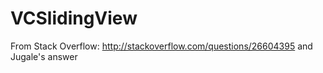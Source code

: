 VCSlidingView
=============

From Stack Overflow: http://stackoverflow.com/questions/26604395 and Jugale's answer
